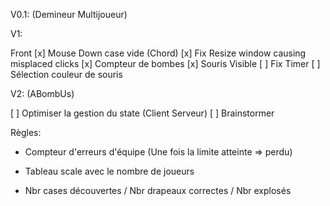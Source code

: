 V0.1: (Demineur Multijoueur)

V1:

Front
[x] Mouse Down case vide (Chord)
[x] Fix Resize window causing misplaced clicks
[x] Compteur de bombes 
[x] Souris Visible
[ ] Fix Timer
[ ] Sélection couleur de souris

V2: (ABombUs)

[ ] Optimiser la gestion du state (Client Serveur)
[ ] Brainstormer

Règles:

-   Compteur d'erreurs d'équipe (Une fois la limite atteinte => perdu)
-   Tableau scale avec le nombre de joueurs

-   Nbr cases découvertes / Nbr drapeaux correctes / Nbr explosés
